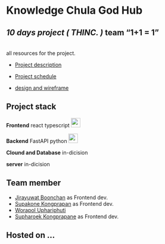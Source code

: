 # Knowledge Chula God Hub

## _10 days project ( THINC. )_ team <q>1+1 = 1</q>

<br>
all resources for the project.

- [Project description](https://docs.google.com/document/d/1JSyAQQS7onfrz4rylOuJ2YZ7Lxr6-Bs5zK3irCddFMA/edit?usp=sharing)

- [Project schedule](https://docs.google.com/spreadsheets/d/1J5ZeQBW8tueLeW9UfQVjjlLHLRjsFEgvFFmfiL5OKZE/edit?usp=sharing)

- [design and wireframe](https://www.figma.com/file/f34wH6VecwukhGc0DzvSjz/1%2B1%3D1?node-id=0%3A1)

## Project stack

**Frontend** react typescript <img src="https://upload.wikimedia.org/wikipedia/commons/thumb/a/a7/React-icon.svg/1200px-React-icon.svg.png" width ="25">

**Backend** FastAPI python <img src="https://miro.medium.com/max/800/1*Q5EUk28Xc3iCDoMSkrd1_w.png" width="25">

**Clound and Database** in-dicision

**server** in-dicision

## Team member

- [Jirayuwat Boonchan](https://github.com/jirayuwat12) as Frontend dev.
- [Supakone Kongprapan](https://github.com/preamza02) as Frontend dev.
- [Worapol Uphariphuti](https://github.com/worapol19)
- [Supharoek Kongprapane](https://github.com/jirayuwat12) as Frontend dev.

## Hosted on ...
